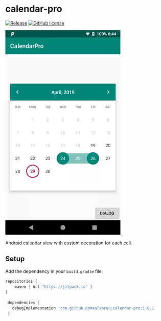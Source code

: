 # calendar-pro
[![Release](https://jitpack.io/v/kakadu-dev/calendar-pro.svg)](https://jitpack.io/#kakadu-dev/calendar-pro)
[![GitHub license](https://img.shields.io/badge/license-Apache%20License%202.0-blue.svg?style=flat)](http://www.apache.org/licenses/LICENSE-2.0)

![Files app](assets/screen.webp)

Android calendar view with custom decoration for each cell.

## Setup

Add the dependency in your `build.gradle` file:

```gradle
repositories {
    maven { url "https://jitpack.io" }
}

 dependencies {
   debugImplementation 'com.github.RomanTsarou:calendar-pro:1.0.1'
 }
```



